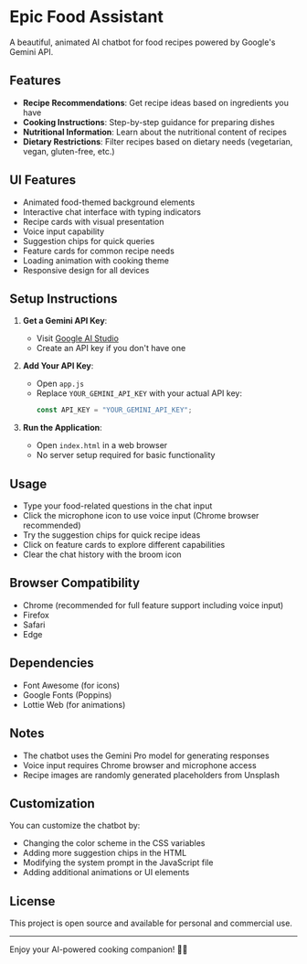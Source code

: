 # Epic Food Assistant

A beautiful, animated AI chatbot for food recipes powered by Google's Gemini API.

## Features

- **Recipe Recommendations**: Get recipe ideas based on ingredients you have
- **Cooking Instructions**: Step-by-step guidance for preparing dishes
- **Nutritional Information**: Learn about the nutritional content of recipes
- **Dietary Restrictions**: Filter recipes based on dietary needs (vegetarian, vegan, gluten-free, etc.)

## UI Features

- Animated food-themed background elements
- Interactive chat interface with typing indicators
- Recipe cards with visual presentation
- Voice input capability
- Suggestion chips for quick queries
- Feature cards for common recipe needs
- Loading animation with cooking theme
- Responsive design for all devices

## Setup Instructions

1. **Get a Gemini API Key**:

   - Visit [Google AI Studio](https://makersuite.google.com/app/apikey)
   - Create an API key if you don't have one

2. **Add Your API Key**:

   - Open `app.js`
   - Replace `YOUR_GEMINI_API_KEY` with your actual API key:
     ```javascript
     const API_KEY = "YOUR_GEMINI_API_KEY";
     ```

3. **Run the Application**:
   - Open `index.html` in a web browser
   - No server setup required for basic functionality

## Usage

- Type your food-related questions in the chat input
- Click the microphone icon to use voice input (Chrome browser recommended)
- Try the suggestion chips for quick recipe ideas
- Click on feature cards to explore different capabilities
- Clear the chat history with the broom icon

## Browser Compatibility

- Chrome (recommended for full feature support including voice input)
- Firefox
- Safari
- Edge

## Dependencies

- Font Awesome (for icons)
- Google Fonts (Poppins)
- Lottie Web (for animations)

## Notes

- The chatbot uses the Gemini Pro model for generating responses
- Voice input requires Chrome browser and microphone access
- Recipe images are randomly generated placeholders from Unsplash

## Customization

You can customize the chatbot by:

- Changing the color scheme in the CSS variables
- Adding more suggestion chips in the HTML
- Modifying the system prompt in the JavaScript file
- Adding additional animations or UI elements

## License

This project is open source and available for personal and commercial use.

---

Enjoy your AI-powered cooking companion! 👨‍🍳
